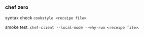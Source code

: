 ### chef zero

syntax check
`cookstyle <receipe file>`

smoke test. 
`chef-client --local-mode --why-run <receipe file>`.  




